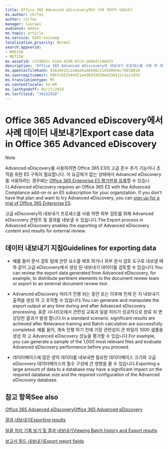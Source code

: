 ```yaml
---
title: Office 365 Advanced eDiscovery에서 사례 데이터 내보내기
ms.author: chrfox
author: chrfox
manager: laurawi
audience: Admin
ms.topic: article
ms.service: O365-seccomp
localization_priority: Normal
search.appverid:
- MOE150
- MET150
ms.assetid: c3198d1c-51b4-4280-87c5-269b47246d33
description: 'Office 365 Advanced eDiscovery의 내보내기 프로세스를 사용 하 여 eDiscovery 사례 데이터 및 검토 결과를 내보내는 방법에 대 한 지침을 이해 합니다.  '
ms.openlocfilehash: 936a9e15c2a8ad4ad6698c1145d969ec76810010
ms.sourcegitcommit: 9d67cb52544321a430343d39eb336112c1a11d35
ms.translationtype: MT
ms.contentlocale: ko-KR
ms.lasthandoff: 05/17/2019
ms.locfileid: "34152910"
---
```

# <a name="export-case-data-in-office-365-advanced-ediscovery"></a><span data-ttu-id="84460-103">Office 365 Advanced eDiscovery에서 사례 데이터 내보내기</span><span class="sxs-lookup"><span data-stu-id="84460-103">Export case data in Office 365 Advanced eDiscovery</span></span>

> [!NOTE]
> <span data-ttu-id="84460-p101">Advanced eDiscovery를 사용하려면 Office 365 E3의 고급 준수 추가 기능이나 조직을 위한 E5 구독이 필요합니다. 이 요금제가 없는 상태에서 Advanced eDiscovery를 사용하려는 경우에는 [Office 365 Enterprise E5 평가판을 등록](https://go.microsoft.com/fwlink/p/?LinkID=698279)할 수 있습니다.</span><span class="sxs-lookup"><span data-stu-id="84460-p101">Advanced eDiscovery requires an Office 365 E3 with the Advanced Compliance add-on or an E5 subscription for your organization. If you don't have that plan and want to try Advanced eDiscovery, you can [sign up for a trial of Office 365 Enterprise E5](https://go.microsoft.com/fwlink/p/?LinkID=698279).</span></span> 
  
<span data-ttu-id="84460-106">고급 eDiscovery의 내보내기 프로세스를 사용 하면 외부 검토를 위해 Advanced eDiscovery 콘텐츠 및 결과를 내보낼 수 있습니다.</span><span class="sxs-lookup"><span data-stu-id="84460-106">The Export process in Advanced eDiscovery enables the exporting of Advanced eDiscovery content and results for external review.</span></span> 
  
## <a name="guidelines-for-exporting-data"></a><span data-ttu-id="84460-107">데이터 내보내기 지침</span><span class="sxs-lookup"><span data-stu-id="84460-107">Guidelines for exporting data</span></span>

- <span data-ttu-id="84460-108">예를 들어 문서 검토 팀에 관련 요소를 배포 하거나 외부 문서 검토 도구로 내보낼 때와 같이 고급 eDiscovery에서 생성 된 내보내기 데이터를 검토할 수 있습니다.</span><span class="sxs-lookup"><span data-stu-id="84460-108">You can review the export data generated from Advanced eDiscovery, for example, to distribute pertinent elements to the document review team or export to an external document review tool.</span></span>
    
- <span data-ttu-id="84460-109">Advanced eDiscovery 처리가 진행 되는 동안 또는 이후에 언제 든 지 내보내기 출력을 생성 하 고 조작할 수 있습니다.</span><span class="sxs-lookup"><span data-stu-id="84460-109">You can generate and manipulate the export output at any time during and after Advanced eDiscovery processing.</span></span> <span data-ttu-id="84460-110">표준 시나리오에서 관련성 교육과 일괄 처리가 성공적으로 완료 되 면 상당한 결과가 발생 합니다.</span><span class="sxs-lookup"><span data-stu-id="84460-110">In a standard scenario, significant results are achieved after Relevance training and Batch calculation are successfully completed.</span></span> <span data-ttu-id="84460-111">예를 들어, 계속 진행 하기 전에 가장 관련성이 큰 파일의 1000 샘플을 생성 하 고 Advanced eDiscovery 성능을 평가할 수 있습니다.</span><span class="sxs-lookup"><span data-stu-id="84460-111">For example, you can generate a sample of the 1,000 most relevant files and evaluate Advanced eDiscovery performance before you proceed.</span></span>
    
- <span data-ttu-id="84460-112">데이터베이스에 많은 양의 데이터를 내보내면 필요한 데이터베이스 크기와 고급 eDiscovery 데이터베이스의 필수 구성에 큰 영향을 줄 수 있습니다.</span><span class="sxs-lookup"><span data-stu-id="84460-112">Exporting a large amount of data to a database may have a significant impact on the required database size and the required configuration of the Advanced eDiscovery database.</span></span>
    
## <a name="see-also"></a><span data-ttu-id="84460-113">참고 항목</span><span class="sxs-lookup"><span data-stu-id="84460-113">See also</span></span>

[<span data-ttu-id="84460-114">Office 365 Advanced eDiscovery</span><span class="sxs-lookup"><span data-stu-id="84460-114">Office 365 Advanced eDiscovery</span></span>](office-365-advanced-ediscovery.md)
  
[<span data-ttu-id="84460-115">결과 내보내기</span><span class="sxs-lookup"><span data-stu-id="84460-115">Exporting results </span></span>](export-results-in-advanced-ediscovery.md)
  
[<span data-ttu-id="84460-116">일괄 처리 기록 보기 및 결과 내보내기</span><span class="sxs-lookup"><span data-stu-id="84460-116">Viewing Batch history and Export results</span></span>](view-batch-history-and-export-past-results.md)

[<span data-ttu-id="84460-117">보고서 필드 내보내기</span><span class="sxs-lookup"><span data-stu-id="84460-117">Export report fields</span></span>](export-report-fields-in-advanced-ediscovery.md)

